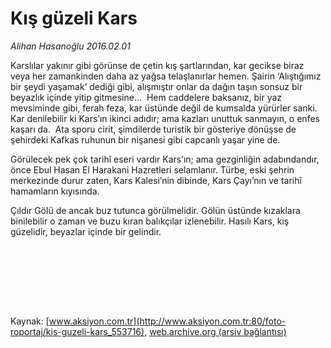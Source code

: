 # Kış güzeli Kars

*Alihan Hasanoğlu 2016.02.01*

<div class="pNewsDetailMainContent ctx_content" itemprop="articleBody">
 <p>
  Karslılar yakınır gibi görünse de çetin kış şartlarından, kar gecikse biraz veya her zamankinden daha az yağsa telaşlanırlar hemen. Şairin ‘Alıştığımız bir şeydi yaşamak’ dediği gibi, alışmıştır onlar da dağın taşın sonsuz bir beyazlık içinde yitip gitmesine…  Hem caddelere baksanız, bir yaz mevsiminde gibi, ferah feza, kar üstünde değil de kumsalda yürürler sanki.  Kar denilebilir ki Kars’ın ikinci adıdır; ama kazları unuttuk sanmayın, o enfes kaşarı da.  Ata sporu cirit, şimdilerde turistik bir gösteriye dönüşse de şehirdeki Kafkas ruhunun bir nişanesi gibi capcanlı yaşar yine de.
 </p>
 <p>
  Görülecek pek çok tarihî eseri vardır Kars’ın; ama gezginliğin adabındandır, önce Ebul Hasan El Harakani Hazretleri selamlanır. Türbe, eski şehrin merkezinde durur zaten, Kars Kalesi’nin dibinde, Kars Çayı’nın ve tarihî hamamların kıyısında.
 </p>
 <p>
  Çıldır Gölü de ancak buz tutunca görülmelidir. Gölün üstünde kızaklara binilebilir o zaman ve buzu kıran balıkçılar izlenebilir. Hasılı Kars, kış güzelidir, beyazlar içinde bir gelindir.
 </p>
 <p>
  <img alt="" src="/web/20160207065331im_/http://www.aksiyon.com.tr/foto-roportaj/ http:/medyakitapzamani.zaman.com.tr/aksiyon/2016/02/02/574915.jpg "/>
 </p>
 <p>
  <img alt="" src="http://web.archive.org/web/20160207065331im_/http://medyakitapzamani.zaman.com.tr//aksiyon/2016/02/02/574916.jpg "/>
 </p>
 <p>
  <img alt="" src="http://web.archive.org/web/20160207065331im_/http://medyakitapzamani.zaman.com.tr//aksiyon/2016/02/02/574917.jpg "/>
 </p>
 <p>
  <img alt="" src="http://web.archive.org/web/20160207065331im_/http://medyakitapzamani.zaman.com.tr//aksiyon/2016/02/02/574918.jpg "/>
 </p>
 <p>
  <img alt="" src="http://web.archive.org/web/20160207065331im_/http://medyakitapzamani.zaman.com.tr//aksiyon/2016/02/02/574919.jpg "/>
 </p>
 <p>
  <img alt="" src="http://web.archive.org/web/20160207065331im_/http://medyakitapzamani.zaman.com.tr//aksiyon/2016/02/02/574920.jpg "/>
 </p>
 <p>
  <img alt="" src="http://web.archive.org/web/20160207065331im_/http://medyakitapzamani.zaman.com.tr//aksiyon/2016/02/02/574921.jpg "/>
 </p>
 <p>
  <img alt="" src="http://web.archive.org/web/20160207065331im_/http://medyakitapzamani.zaman.com.tr//aksiyon/2016/02/02/574922.jpg "/>
 </p>
 <p>
 </p>
</div>


Kaynak: [www.aksiyon.com.tr](http://www.aksiyon.com.tr:80/foto-roportaj/kis-guzeli-kars_553716), [web.archive.org (arşiv bağlantısı)](http://web.archive.org/web/20160207065331/http://www.aksiyon.com.tr:80/foto-roportaj/kis-guzeli-kars_553716)
